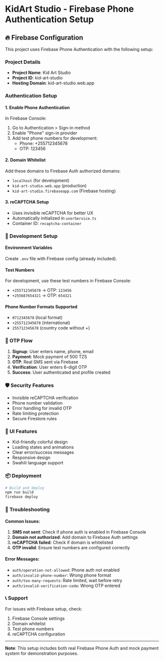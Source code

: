 # KidArt Studio - Firebase Phone Authentication Setup

## 🔥 Firebase Configuration

This project uses Firebase Phone Authentication with the following setup:

### Project Details
- **Project Name**: Kid Art Studio
- **Project ID**: kid-art-studio
- **Hosting Domain**: kid-art-studio.web.app

### Authentication Setup

#### 1. Enable Phone Authentication
In Firebase Console:
1. Go to Authentication > Sign-in method
2. Enable "Phone" sign-in provider
3. Add test phone numbers for development:
   - Phone: +255712345678
   - OTP: 123456

#### 2. Domain Whitelist
Add these domains to Firebase Auth authorized domains:
- `localhost` (for development)
- `kid-art-studio.web.app` (production)
- `kid-art-studio.firebaseapp.com` (Firebase hosting)

#### 3. reCAPTCHA Setup
- Uses invisible reCAPTCHA for better UX
- Automatically initialized in `userService.ts`
- Container ID: `recaptcha-container`

### 🚀 Development Setup

#### Environment Variables
Create `.env` file with Firebase config (already included).

#### Test Numbers
For development, use these test numbers in Firebase Console:
- `+255712345678` → OTP: `123456`
- `+255687654321` → OTP: `654321`

#### Phone Number Formats Supported
- `0712345678` (local format)
- `+255712345678` (international)
- `255712345678` (country code without +)

### 📱 OTP Flow

1. **Signup**: User enters name, phone, email
2. **Payment**: Mock payment of 500 TZS
3. **OTP**: Real SMS sent via Firebase
4. **Verification**: User enters 6-digit OTP
5. **Success**: User authenticated and profile created

### 🛡️ Security Features

- Invisible reCAPTCHA verification
- Phone number validation
- Error handling for invalid OTP
- Rate limiting protection
- Secure Firestore rules

### 🎨 UI Features

- Kid-friendly colorful design
- Loading states and animations
- Clear error/success messages
- Responsive design
- Swahili language support

### 📦 Deployment

```bash
# Build and deploy
npm run build
firebase deploy
```

### 🔧 Troubleshooting

#### Common Issues:
1. **SMS not sent**: Check if phone auth is enabled in Firebase Console
2. **Domain not authorized**: Add domain to Firebase Auth settings
3. **reCAPTCHA failed**: Check if domain is whitelisted
4. **OTP invalid**: Ensure test numbers are configured correctly

#### Error Messages:
- `auth/operation-not-allowed`: Phone auth not enabled
- `auth/invalid-phone-number`: Wrong phone format
- `auth/too-many-requests`: Rate limited, wait before retry
- `auth/invalid-verification-code`: Wrong OTP entered

### 📞 Support

For issues with Firebase setup, check:
1. Firebase Console settings
2. Domain whitelist
3. Test phone numbers
4. reCAPTCHA configuration

---

**Note**: This setup includes both real Firebase Phone Auth and mock payment system for demonstration purposes.
